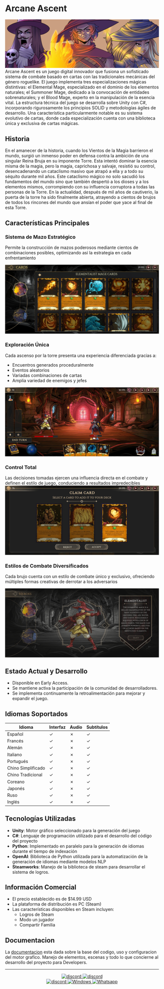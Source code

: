 # Arcane Ascent

![alt text](./Doc/Images/Portada.png)
Arcane Ascent es un juego digital innovador que fusiona un sofisticado sistema de combate basado en cartas con las tradicionales mecánicas del género roguelike. El juego implementa tres especializaciones mágicas distintivas: el Elemental Mage, especializado en el dominio de los elementos naturales; el Summoner Mage, dedicado a la convocación de entidades sobrenaturales; y el Blood Mage, experto en la manipulación de la esencia vital. La estructura técnica del juego se desarrolla sobre Unity con C#, incorporando rigurosamente los principios SOLID y metodologías ágiles de desarrollo. Una característica particularmente notable es su sistema evolutivo de cartas, donde cada especialización cuenta con una biblioteca única y exclusiva de cartas mágicas.

## Historia

En el amanecer de la historia, cuando los Vientos de la Magia barrieron el mundo, surgió un inmenso poder en defensa contra la ambición de una singular Reina Bruja en su imponente Torre. Esta intentó dominar la esencia misma de la magia, pero la magia, caprichosa y salvaje, resistió su control, desencadenando un cataclismo masivo que atrapó a ella y a todo su séquito durante mil años. Este cataclismo mágico no solo sacudió los fundamentos del mundo sino que también despertó a los dioses y a los elementos mismos, corrompiendo con su influencia corruptora a todas las personas de la Torre. En la actualidad, después de mil años de cautiverio, la puerta de la torre ha sido finalmente abierta, atrayendo a cientos de brujos de todos los rincones del mundo que ansían el poder que yace al final de esta Torre.

## Características Principales

### Sistema de Mazo Estratégico

Permite la construcción de mazos poderosos mediante cientos de combinaciones posibles, optimizando así la estrategia en cada enfrentamiento

![alt text](./Doc/Images/collection.jpg)

### Exploración Única

Cada ascenso por la torre presenta una experiencia diferenciada gracias a:

* Encuentros generados proceduralmente
* Eventos aleatorios
* Variadas combinaciones de cartas
* Amplia variedad de enemigos y jefes

![alt text](./Doc/Images/combat.jpg)

### Control Total

Las decisiones tomadas ejercen una influencia directa en el combate y definen el estilo de juego, conduciendo a resultados impredecibles
![alt text](./Doc/Images/claimCard.jpg)

### Estilos de Combate Diversificados

 Cada brujo cuenta con un estilo de combate único y exclusivo, ofreciendo múltiples formas creativas de derrotar a los adversarios

![alt text](./Doc/Images/heroSelection.jpg)

## Estado Actual y Desarrollo

* Disponible en Early Access.
* Se mantiene activa la participación de la comunidad de desarrolladores.
* Se implementa continuamente la retroalimentación para mejorar y expandir el juego.

## Idiomas Soportados

| Idioma        | Interfaz | Audio | Subtítulos |
|---------------|----------|-------|------------|
| Español       | ✓        | ✗     | ✓          |
| Francés       | ✓        | ✗     | ✓          |
| Alemán        | ✓        | ✗     | ✓          |
| Italiano      | ✓        | ✗     | ✓          |
| Portugués     | ✓        | ✗     | ✓          |
| Chino Simplificado| ✓    | ✗     | ✓          |
| Chino Tradicional| ✓    | ✗     | ✓          |
| Coreano       | ✓        | ✗     | ✓          |
| Japonés       | ✓        | ✗     | ✓          |
| Ruso          | ✓        | ✗     | ✓          |
| Inglés        | ✓        | ✗     | ✓          |

## Tecnologías Utilizadas

* **Unity**: Motor gráfico seleccionado para la generación del juego
* **C#**: Lenguaje de programación utilizado para el desarrollo del código del proyecto
* **Python**: Implementado en paralelo para la generación de idiomas durante el tiempo de indexación
* **OpenAI**: Biblioteca de Python utilizada para la automatización de la generación de idiomas mediante modelos NLP
* **Steamworks**: Manejo de la biblioteca de steam para desarrollar el sistema de logros.

## Información Comercial

* El precio establecido es de $14.99 USD
* La plataforma de distribución es PC (Steam)
* Las características disponibles en Steam incluyen:
  * Logros de Steam
  * Modo un jugador
  * Compartir Familia

## Documentacion

La [documentacion](./Doc/Wiki.md) esta dada sobre la base del codigo, uso y configuracion del motor grafico. Manejo de elementos, escenas y todo lo que concierne al desarrollo del proyecto para Developers.

------
<div align=center>
<a href="https://store.steampowered.com/app/3205630/Arcane_Ascent/" target="_blank">
<img alt="discord" src="https://img.shields.io/static/v1?style=for-the-badge&message=steam &color=00adee&logo=Steam&logoColor=FFFFFF&label=" height = 80/>
</a>
<a href="" target="_blank">
<img alt="discord" src="https://img.shields.io/static/v1?style=for-the-badge&message=Play Store &color=056559&logo=Steam&logoColor=FFFFFF&label=" height = 80/>
</a>


<div align=center>
<a href="" target="_blank">
<img alt="discord" src="https://img.shields.io/static/v1?style=for-the-badge&message=Download Demo For linux &color=E95420&logo=Linux&logoColor=FFFFFF&label=" />
</a>
<a href="" target="_blank">
<img alt="Windows" src="https://img.shields.io/static/v1?style=for-the-badge&message=Download Demo For Windows&color=00B4ED&logo=windows&logoColor=FFFFFF&label=" />
</a>
<a href="" target="_blank">
<img alt="Whatsapp" src="https://img.shields.io/static/v1?style=for-the-badge&message=Download Demo For Android &color=A4C639&logo=Android&logoColor=FFFFFF&label=" />
</a>
